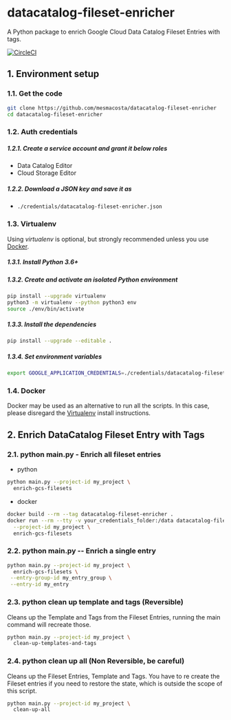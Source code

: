 # datacatalog-fileset-enricher

A Python package to enrich Google Cloud Data Catalog Fileset Entries with tags.

[![CircleCI][1]][2]

## 1. Environment setup

### 1.1. Get the code

````bash
git clone https://github.com/mesmacosta/datacatalog-fileset-enricher
cd datacatalog-fileset-enricher
````

### 1.2. Auth credentials

##### 1.2.1. Create a service account and grant it below roles

- Data Catalog Editor
- Cloud Storage Editor

##### 1.2.2. Download a JSON key and save it as
- `./credentials/datacatalog-fileset-enricher.json`

### 1.3. Virtualenv

Using *virtualenv* is optional, but strongly recommended unless you use [Docker](#14-docker).

##### 1.3.1. Install Python 3.6+

##### 1.3.2. Create and activate an isolated Python environment

```bash
pip install --upgrade virtualenv
python3 -m virtualenv --python python3 env
source ./env/bin/activate
```

##### 1.3.3. Install the dependencies

```bash
pip install --upgrade --editable .
```

##### 1.3.4. Set environment variables

```bash
export GOOGLE_APPLICATION_CREDENTIALS=./credentials/datacatalog-fileset-enricher.json
```

### 1.4. Docker

Docker may be used as an alternative to run all the scripts. In this case, please disregard the [Virtualenv](#13-virtualenv) install instructions.

## 2. Enrich DataCatalog Fileset Entry with Tags

### 2.1. python main.py - Enrich all fileset entries

- python

```bash
python main.py --project-id my_project \
  enrich-gcs-filesets
```

- docker

```bash
docker build --rm --tag datacatalog-fileset-enricher .
docker run --rm --tty -v your_credentials_folder:/data datacatalog-fileset-enricher \
  --project-id my_project \
  enrich-gcs-filesets
```

### 2.2. python main.py -- Enrich a single entry

```bash
python main.py --project-id my_project \
  enrich-gcs-filesets \
 --entry-group-id my_entry_group \
 --entry-id my_entry
```

### 2.3. python clean up template and tags (Reversible)
Cleans up the Template and Tags from the Fileset Entries, running the main command will recreate those.

```bash
python main.py --project-id my_project \
  clean-up-templates-and-tags
```

### 2.4.  python clean up all (Non Reversible, be careful)
Cleans up the Fileset Entries, Template and Tags. You have to re create the Fileset entries if you need to restore the state,
which is outside the scope of this script.

```bash
python main.py --project-id my_project \
  clean-up-all
```

[1]: https://circleci.com/gh/mesmacosta/datacatalog-fileset-enricher.svg?style=svg
[2]: https://circleci.com/gh/mesmacosta/datacatalog-fileset-enricher
